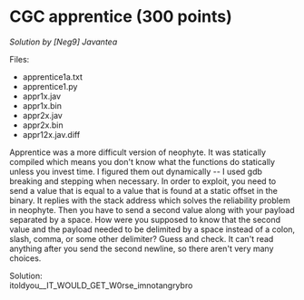 # CGC apprentice (300 points)
*Solution by [Neg9] Javantea*

Files:
* apprentice1a.txt
* apprentice1.py
* appr1x.jav
* appr1x.bin
* appr2x.jav
* appr2x.bin
* appr12x.jav.diff

Apprentice was a more difficult version of neophyte. It was statically compiled which means you don't know what the functions do statically unless you invest time. I figured them out dynamically -- I used gdb breaking and stepping when necessary. In order to exploit, you need to send a value that is equal to a value that is found at a static offset in the binary. It replies with the stack address which solves the reliability problem in neophyte. Then you have to send a second value along with your payload separated by a space. How were you supposed to know that the second value and the payload needed to be delimited by a space instead of a colon, slash, comma, or some other delimiter? Guess and check. It can't read anything after you send the second newline, so there aren't very many choices.

Solution:  
itoldyou__IT_WOULD_GET_W0rse_imnotangrybro
